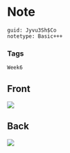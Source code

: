 # Note
```
guid: Jyvu3Sh$Co
notetype: Basic+++
```

### Tags
```
Week6
```

## Front
<img src="paste-edaafcad599f9faa276ab036bb841e945dd3bae1.jpg">

## Back
<img src="paste-1cd6605dcacd7c38c86ceea299a4d717019face5.jpg">
